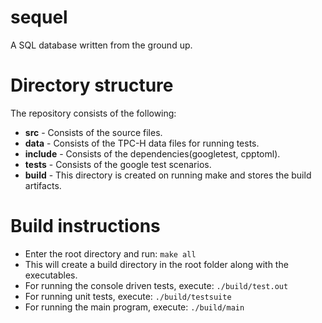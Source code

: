 # sequel
A SQL database written from the ground up.


# Directory structure
The repository consists of the following:

 - **src** - Consists of the source files.
 - **data** - Consists of the TPC-H data files for running tests.
 - **include** - Consists of the dependencies(googletest, cpptoml).
 - **tests** - Consists of the google test scenarios.
 - **build** - This directory is created on running make and stores the build artifacts. 
 
# Build instructions
 - Enter the root directory and run:
	 `make all`
 - This will create a build directory in the root folder along with the executables.
 - For running the console driven tests, execute: 
	 `./build/test.out`
 - For running unit tests, execute: 
	 `./build/testsuite`
- For running the main program, execute: 
	 `./build/main`
